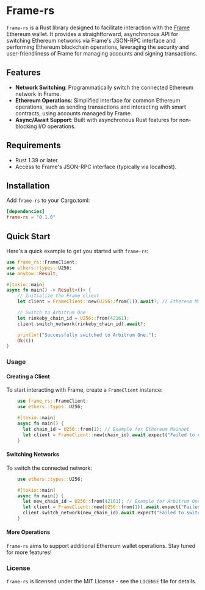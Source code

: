 # Frame-rs

`frame-rs` is a Rust library designed to facilitate interaction with the [Frame](https://frame.sh/) Ethereum wallet. It provides a straightforward, asynchronous API for switching Ethereum networks via Frame's JSON-RPC interface and performing Ethereum blockchain operations, leveraging the security and user-friendliness of Frame for managing accounts and signing transactions.

## Features

- **Network Switching**: Programmatically switch the connected Ethereum network in Frame.
- **Ethereum Operations**: Simplified interface for common Ethereum operations, such as sending transactions and interacting with smart contracts, using accounts managed by Frame.
- **Async/Await Support**: Built with asynchronous Rust features for non-blocking I/O operations.

## Requirements

- Rust 1.39 or later.
- Access to Frame's JSON-RPC interface (typically via localhost).

## Installation

Add `frame-rs` to your Cargo.toml:

```toml
[dependencies]
frame-rs = "0.1.0"
```

## Quick Start

Here's a quick example to get you started with `frame-rs`:

```rust
use frame_rs::FrameClient;
use ethers::types::U256;
use anyhow::Result;

#[tokio::main]
async fn main() -> Result<()> {
    // Initialize the Frame client
    let client = FrameClient::new(U256::from(1)).await?; // Ethereum Mainnet

    // Switch to Arbitrum One
    let rinkeby_chain_id = U256::from(42161);
    client.switch_network(rinkeby_chain_id).await?;

    println!("Successfully switched to Arbitrum One.");
    Ok(())
}
```

### **Usage**

#### Creating a Client

To start interacting with Frame, create a `FrameClient` instance:

```rust
    use frame_rs::FrameClient;
    use ethers::types::U256;

    #[tokio::main]
    async fn main() {
      let chain_id = U256::from(1); // Example for Ethereum Mainnet
      let client = FrameClient::new(chain_id).await.expect("Failed to create FrameClient");
    }
```

#### Switching Networks

To switch the connected network:

```rust
    use ethers::types::U256;

    #[tokio::main]
    async fn main() {
      let new_chain_id = U256::from(42161); // Example for Arbitrum One
      let client = FrameClient::new(U256::from(1)).await.expect("Failed to create FrameClient");
      client.switch_network(new_chain_id).await.expect("Failed to switch network");
    }
```

#### More Operations

`frame-rs` aims to support additional Ethereum wallet operations. Stay tuned for more features!

### **License**

`frame-rs` is licensed under the MIT License - see the `LICENSE` file for details.
